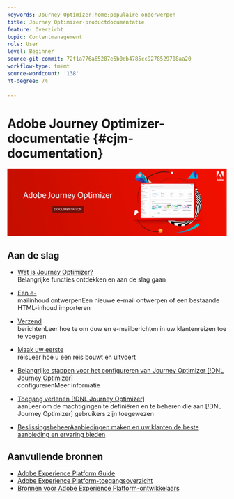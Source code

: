 ```yaml
---
keywords: Journey Optimizer;home;populaire onderwerpen
title: Journey Optimizer-productdocumentatie
feature: Overzicht
topic: Contentmanagement
role: User
level: Beginner
source-git-commit: 72f1a776a65287e5b0db4785cc9278529708aa20
workflow-type: tm+mt
source-wordcount: '138'
ht-degree: 7%

---
```


# Adobe Journey Optimizer-documentatie {#cjm-documentation}

![](using/assets/do-not-localize/banner-cjm.png)


## Aan de slag

* [Wat is Journey Optimizer?](using/get-started.md) </br> Belangrijke functies ontdekken en aan de slag gaan

* [Een e-](using/design-emails.md) </br>mailinhoud ontwerpenEen nieuwe e-mail ontwerpen of een bestaande HTML-inhoud importeren

* [Verzend ](using/building-journeys/journeys-message.md) </br> berichtenLeer hoe te om duw en e-mailberichten in uw klantenreizen toe te voegen

* [Maak uw eerste ](using/building-journeys/journeys-uc.md) </br>reisLeer hoe u een reis bouwt en uitvoert

* [Belangrijke stappen voor het configureren van Journey Optimizer  [!DNL Journey Optimizer]](using/configuration/get-started-configuration.md) </br>configurerenMeer informatie

* [Toegang verlenen  [!DNL Journey Optimizer]](using/administration/permissions-overview.md) </br> aanLeer om de machtigingen te definiëren en te beheren die aan  [!DNL Journey Optimizer] gebruikers zijn toegewezen

* [BeslissingsbeheerAanbiedingen maken en uw klanten de beste aanbieding en ervaring bieden ](using/offers/get-started/starting-offer-decisioning.md) </br> 

## Aanvullende bronnen

* [Adobe Experience Platform Guide](https://experienceleague.adobe.com/docs/experience-platform/landing/home.html)
* [Adobe Experience Platform-toegangsoverzicht](https://experienceleague.adobe.com/docs/experience-platform/access-control/home.html)
* [Bronnen voor Adobe Experience Platform-ontwikkelaars](https://www.adobe.com/nl/experience-platform/documentation-and-developer-resources.html)
